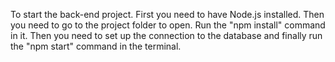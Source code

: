 To start the back-end project.
First you need to have Node.js installed.
Then you need to go to the project folder to open. Run the "npm install" command in it. Then you need to set up the connection to the database and finally run the "npm start" command in the terminal.